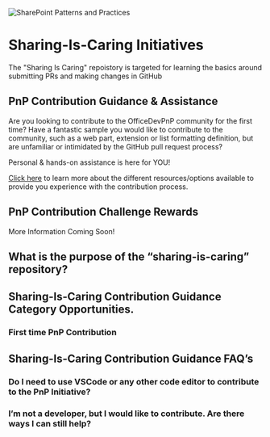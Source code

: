 ![SharePoint Patterns and Practices](https://devofficecdn.azureedge.net/media/Default/PnP/sppnp.png)

# Sharing-Is-Caring Initiatives
The "Sharing Is Caring" repoistory is targeted for learning the basics around submitting PRs and making changes in GitHub

## PnP Contribution Guidance & Assistance
Are you looking to contribute to the OfficeDevPnP community for the first time? Have a fantastic sample you would like to contribute to the community, such as a web part, extension or list formatting definition, but are unfamiliar or intimidated by the GitHub pull request process?

Personal & hands-on assistance is here for YOU! 

[Click here](pnp-sic-contribution-guidance.md) to learn more about the different resources/options available to provide you experience with the contribution process. 


## PnP Contribution Challenge Rewards
More Information Coming Soon!






## What is the purpose of the “sharing-is-caring” repository?

## Sharing-Is-Caring Contribution Guidance Category Opportunities. 

### First time PnP Contribution

## Sharing-Is-Caring Contribution Guidance FAQ’s

### Do I need to use VSCode or any other code editor to contribute to the PnP Initiative?

### I’m not a developer, but I would like to contribute. Are there ways I can still help?

##
